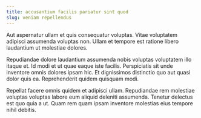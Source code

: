 ```yaml
---
title: accusantium facilis pariatur sint quod
slug: veniam repellendus
---
```


Aut aspernatur ullam et quis consequatur voluptas. Vitae voluptatem adipisci assumenda voluptas non. Ullam et tempore est ratione libero laudantium ut molestiae dolores.

Repudiandae dolore laudantium assumenda nobis voluptas voluptatem illo itaque et. Id modi et ut quae eaque iste facilis. Perspiciatis sit unde inventore omnis dolores ipsam hic. Et dignissimos distinctio quo aut quasi dolor quis ea. Reprehenderit quidem quisquam modi.

Repellat facere omnis quidem et adipisci ullam. Repudiandae rem molestiae voluptas voluptas labore eum aliquid deleniti assumenda. Tenetur delectus est quo quia a ut. Quam rem quam ipsam inventore molestias eius tempore nihil debitis.
